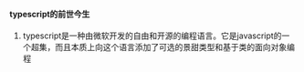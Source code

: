 #### typescript的前世今生
1. typescript是一种由微软开发的自由和开源的编程语言。它是javascript的一个超集，而且本质上向这个语言添加了可选的景甜类型和基于类的面向对象编程